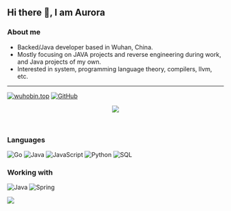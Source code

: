 ## Hi there 👋, I am Aurora

### About me

* Backed/Java developer based in Wuhan, China.
* Mostly focusing on JAVA projects and reverse engineering during work, and Java projects of my own.
* Interested in system, programming language theory, compilers, llvm, etc.

---

[![wuhobin.top](https://img.shields.io/badge/-wuhobin.com-00A98F?&logo=About.me&logoColor=FFFFFF)](https://wuhobin.top/)
[![GitHub](https://img.shields.io/badge/-GitHub-181717?&logo=GitHub)](https://github.com/wuhobin) 


<p align = "center" >
  <img src = "https://komarev.com/ghpvc/?username=wuhobin" >
</p>
​


### Languages

![Go](https://img.shields.io/badge/-Go-000?&logo=Go)
![Java](https://img.shields.io/badge/-Java-000?&logo=Java)
![JavaScript](https://img.shields.io/badge/-JavaScript-000?&logo=JavaScript)
![Python](https://img.shields.io/badge/-Python-000?&logo=python)
![SQL](https://img.shields.io/badge/-SQL-000?&logo=sqlite&logoColor=003b57)

### Working with

![Java](https://img.shields.io/badge/-Java-000?&logo=Java&logoColor=3ddc84)
![Spring](https://img.shields.io/badge/-Spring-000?&logo=Spring)


![](https://github-readme-stats.vercel.app/api?username=wuhobin)

